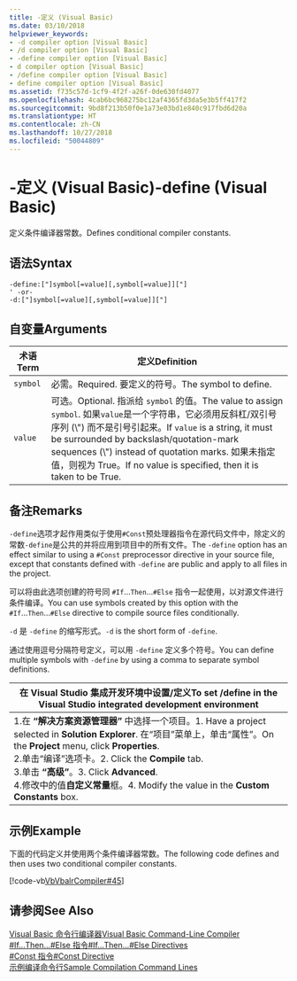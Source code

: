 ```yaml
---
title: -定义 (Visual Basic)
ms.date: 03/10/2018
helpviewer_keywords:
- -d compiler option [Visual Basic]
- /d compiler option [Visual Basic]
- -define compiler option [Visual Basic]
- d compiler option [Visual Basic]
- /define compiler option [Visual Basic]
- define compiler option [Visual Basic]
ms.assetid: f735c57d-1cf9-4f2f-a26f-0de630fd4077
ms.openlocfilehash: 4cab6bc968275bc12af4365fd3da5e3b5ff417f2
ms.sourcegitcommit: 9bd8f213b50f0e1a73e03bd1e840c917fbd6d20a
ms.translationtype: HT
ms.contentlocale: zh-CN
ms.lasthandoff: 10/27/2018
ms.locfileid: "50044809"
---
```

# <a name="-define-visual-basic"></a><span data-ttu-id="8ff64-102">-定义 (Visual Basic)</span><span class="sxs-lookup"><span data-stu-id="8ff64-102">-define (Visual Basic)</span></span>
<span data-ttu-id="8ff64-103">定义条件编译器常数。</span><span class="sxs-lookup"><span data-stu-id="8ff64-103">Defines conditional compiler constants.</span></span>  
  
## <a name="syntax"></a><span data-ttu-id="8ff64-104">语法</span><span class="sxs-lookup"><span data-stu-id="8ff64-104">Syntax</span></span>  
  
```  
-define:["]symbol[=value][,symbol[=value]]["]  
' -or-  
-d:["]symbol[=value][,symbol[=value]]["]  
```  
  
## <a name="arguments"></a><span data-ttu-id="8ff64-105">自变量</span><span class="sxs-lookup"><span data-stu-id="8ff64-105">Arguments</span></span>  
  
|<span data-ttu-id="8ff64-106">术语</span><span class="sxs-lookup"><span data-stu-id="8ff64-106">Term</span></span>|<span data-ttu-id="8ff64-107">定义</span><span class="sxs-lookup"><span data-stu-id="8ff64-107">Definition</span></span>|  
|---|---|  
|`symbol`|<span data-ttu-id="8ff64-108">必需。</span><span class="sxs-lookup"><span data-stu-id="8ff64-108">Required.</span></span> <span data-ttu-id="8ff64-109">要定义的符号。</span><span class="sxs-lookup"><span data-stu-id="8ff64-109">The symbol to define.</span></span>|  
|`value`|<span data-ttu-id="8ff64-110">可选。</span><span class="sxs-lookup"><span data-stu-id="8ff64-110">Optional.</span></span> <span data-ttu-id="8ff64-111">指派给 `symbol` 的值。</span><span class="sxs-lookup"><span data-stu-id="8ff64-111">The value to assign `symbol`.</span></span> <span data-ttu-id="8ff64-112">如果`value`是一个字符串，它必须用反斜杠/双引号序列 (\\") 而不是引号引起来。</span><span class="sxs-lookup"><span data-stu-id="8ff64-112">If `value` is a string, it must be surrounded by backslash/quotation-mark sequences (\\") instead of quotation marks.</span></span> <span data-ttu-id="8ff64-113">如果未指定值，则视为 True。</span><span class="sxs-lookup"><span data-stu-id="8ff64-113">If no value is specified, then it is taken to be True.</span></span>|  
  
## <a name="remarks"></a><span data-ttu-id="8ff64-114">备注</span><span class="sxs-lookup"><span data-stu-id="8ff64-114">Remarks</span></span>  
 <span data-ttu-id="8ff64-115">`-define`选项才起作用类似于使用`#Const`预处理器指令在源代码文件中，除定义的常数`-define`是公共的并将应用到项目中的所有文件。</span><span class="sxs-lookup"><span data-stu-id="8ff64-115">The `-define` option has an effect similar to using a `#Const` preprocessor directive in your source file, except that constants defined with `-define` are public and apply to all files in the project.</span></span>  
  
 <span data-ttu-id="8ff64-116">可以将由此选项创建的符号同 `#If`...`Then`...`#Else` 指令一起使用，以对源文件进行条件编译。</span><span class="sxs-lookup"><span data-stu-id="8ff64-116">You can use symbols created by this option with the `#If`...`Then`...`#Else` directive to compile source files conditionally.</span></span>  
  
 <span data-ttu-id="8ff64-117">`-d` 是 `-define` 的缩写形式。</span><span class="sxs-lookup"><span data-stu-id="8ff64-117">`-d` is the short form of `-define`.</span></span>  
  
 <span data-ttu-id="8ff64-118">通过使用逗号分隔符号定义，可以用 `-define` 定义多个符号。</span><span class="sxs-lookup"><span data-stu-id="8ff64-118">You can define multiple symbols with `-define` by using a comma to separate symbol definitions.</span></span>  
  
|<span data-ttu-id="8ff64-119">在 Visual Studio 集成开发环境中设置/定义</span><span class="sxs-lookup"><span data-stu-id="8ff64-119">To set /define in the Visual Studio integrated development environment</span></span>|  
|---|  
|<span data-ttu-id="8ff64-120">1.在 **“解决方案资源管理器”** 中选择一个项目。</span><span class="sxs-lookup"><span data-stu-id="8ff64-120">1.  Have a project selected in **Solution Explorer**.</span></span> <span data-ttu-id="8ff64-121">在“项目”菜单上，单击“属性”。</span><span class="sxs-lookup"><span data-stu-id="8ff64-121">On the **Project** menu, click **Properties**.</span></span> <br /><span data-ttu-id="8ff64-122">2.单击“编译”选项卡。</span><span class="sxs-lookup"><span data-stu-id="8ff64-122">2.  Click the **Compile** tab.</span></span><br /><span data-ttu-id="8ff64-123">3.单击 **“高级”**。</span><span class="sxs-lookup"><span data-stu-id="8ff64-123">3.  Click **Advanced**.</span></span><br /><span data-ttu-id="8ff64-124">4.修改中的值**自定义常量**框。</span><span class="sxs-lookup"><span data-stu-id="8ff64-124">4.  Modify the value in the **Custom Constants** box.</span></span>|  
  
## <a name="example"></a><span data-ttu-id="8ff64-125">示例</span><span class="sxs-lookup"><span data-stu-id="8ff64-125">Example</span></span>  
 <span data-ttu-id="8ff64-126">下面的代码定义并使用两个条件编译器常数。</span><span class="sxs-lookup"><span data-stu-id="8ff64-126">The following code defines and then uses two conditional compiler constants.</span></span>  
  
 [!code-vb[VbVbalrCompiler#45](../../../visual-basic/reference/command-line-compiler/codesnippet/VisualBasic/define_1.vb)]  
  
## <a name="see-also"></a><span data-ttu-id="8ff64-127">请参阅</span><span class="sxs-lookup"><span data-stu-id="8ff64-127">See Also</span></span>  
 [<span data-ttu-id="8ff64-128">Visual Basic 命令行编译器</span><span class="sxs-lookup"><span data-stu-id="8ff64-128">Visual Basic Command-Line Compiler</span></span>](../../../visual-basic/reference/command-line-compiler/index.md)  
 [<span data-ttu-id="8ff64-129">#If...Then...#Else 指令</span><span class="sxs-lookup"><span data-stu-id="8ff64-129">#If...Then...#Else Directives</span></span>](../../../visual-basic/language-reference/directives/if-then-else-directives.md)  
 [<span data-ttu-id="8ff64-130">#Const 指令</span><span class="sxs-lookup"><span data-stu-id="8ff64-130">#Const Directive</span></span>](../../../visual-basic/language-reference/directives/const-directive.md)  
 [<span data-ttu-id="8ff64-131">示例编译命令行</span><span class="sxs-lookup"><span data-stu-id="8ff64-131">Sample Compilation Command Lines</span></span>](../../../visual-basic/reference/command-line-compiler/sample-compilation-command-lines.md)
